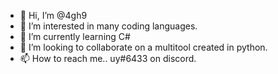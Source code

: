 - 👋 Hi, I’m @4gh9
- 👀 I’m interested in many coding languages.
- 🌱 I’m currently learning C#
- 💞️ I’m looking to collaborate on a multitool created in python.
- 📫 How to reach me.. uy#6433 on discord.
